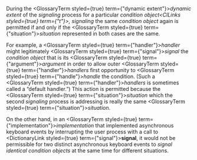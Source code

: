  



During the <GlossaryTerm styled={true} term={"dynamic extent"}><i>dynamic extent</i></GlossaryTerm> of the *signaling* process for a particular *condition object<ClLinks styled={true} term={"t"}><i>, </i></ClLinks>*signaling** the same *condition object* again is permitted if and only if the <GlossaryTerm styled={true} term={"situation"}><i>situation</i></GlossaryTerm> represented in both cases are the same. 



For example, a <GlossaryTerm styled={true} term={"handler"}><i>handler</i></GlossaryTerm> might legitimately <GlossaryTerm styled={true} term={"signal"}><i>signal</i></GlossaryTerm> the *condition object* that is its <GlossaryTerm styled={true} term={"argument"}><i>argument</i></GlossaryTerm> in order to allow outer <GlossaryTerm styled={true} term={"handler"}><i>handlers</i></GlossaryTerm> first opportunity to <GlossaryTerm styled={true} term={"handle"}><i>handle</i></GlossaryTerm> the condition. (Such a <GlossaryTerm styled={true} term={"handler"}><i>handlers</i></GlossaryTerm> is sometimes called a “default handler.”) This action is permitted because the <GlossaryTerm styled={true} term={"situation"}><i>situation</i></GlossaryTerm> which the second *signaling* process is addressing is really the same <GlossaryTerm styled={true} term={"situation"}><i>situation</i></GlossaryTerm>. 



On the other hand, in an <GlossaryTerm styled={true} term={"implementation"}><i>implementation</i></GlossaryTerm> that implemented asynchronous keyboard events by interrupting the user process with a call to <DictionaryLink styled={true} term={"signal"}><b>signal</b></DictionaryLink>, it would not be permissible for two distinct asynchronous keyboard events to *signal identical condition objects* at the same time for different situations. 



